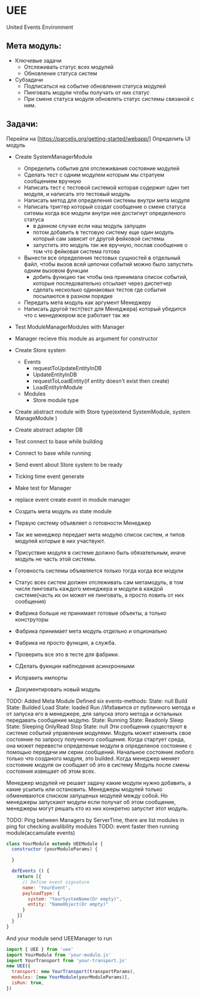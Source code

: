 # UEE
United Events Environment
## Мета модуль:
- Ключевые задачи
  - Отслеживать статус всех модулей
  - Обновление статуса систем
- Субзадачи
  - Подписаться на событие обновления статуса модулей
  - Пинговать модули чтобы получать от них статус
  - При смене статуса модуля обновлять статус системы связаной с ним.


## Задачи:


Перейти на [https://parceljs.org/getting-started/webapp/]
Определить UI модуль


- Create SystemManagerModule
  - Определить события для отслеживания состояние модулей
  - Сделать тест с одним модулем которым мы стратуем сообщением вручную
  - Написать тест с тестовой системой которая содержит один тип модуля, и написать это тестовый модуль
  - Написать метод для определения системы внутри мета модуля
  - Написать триггер который создат сообщение о смене статуса ситемы когда все модули внутри нее достигнут определеного статуса
    - в данном случае если наш модуль запущен
    - потом добавить в тестовую систему еще один модуль который сам зависит от другой фейковой системы
    - запустить это модуль так же вручную, послав сообщение о том что фейковая система готова
  - Вынести все определения тестовых сущностей в отдельный файл, чтобы вызов всей цепочки событий можно было запустить одним вызовом функции
    - добить функцию так чтобы она принимала список событий, которые последовательно отсылает через диспетчер
    - сделать несколько одинаковых тестов где события посылаются в разном порядке
  - Передать мета модуль как аргумент Менеджеру
  - Написать другой тест(тест для Менеджера) который убедится что с менедежером все работает так же

- Test ModuleManagerModules with Manager
- Manager recieve this module as argument for constructor

- Create Store system
  - Events
    - requestToUpdateEntityInDB
    - UpdateEntityInDB
    - requestToLoadEntity(if entity doesn't exist then create)
    - LoadEntityInModule
  - Modules
    - Store module type
  
- Create abstract module with Store type(extend SystemModule, system ManageModule )
- Create abstract adapter DB
- Test connect to base while building
- Connect to base while running
- Send event about Store system to be ready
- Ticking time event generate

- Make test for Manager
- replace event create event in module manager


- Создать мета модуль из state module
- Первую систему объявляет о готовности Менеджер
- Так же менеджер передает мета модулю список систем, и типов модулей которые в них участвуют.
- Присуствие модуля в системе должно быть обязательным, иначе модуль не часть этой системы.
- Готовность системы объявляется только тогда когда все модули
- Статус всех систем должен отслеживать сам метамодуль, в том числе пинговать каждого менеджера и модули в каждой системе(часть их он может не пинговать, а просто ловить от них сообщения)

- Фабрика больше не принимает готовые объекты, а только конструторы
- Фабрика принимает мета модуль отдельно и опционально
- Фабрика не просто функция, а служба.
- Проверить все это в тесте для фабрики.
- СДелать фукнции наблюдения асинхронными
- Исправить импорты
- Документировать новый модуль 



TODO: Added Meta Module
Defined six events-methods:
State: null
Build
State: Builded
Load
State: loaded
Run //Избавится от публичного метода и от запуска его в менеджере, для запуска этого метода и остальных передавать сообщение модулю.
State: Running
State: Readonly
Sleep
State: Sleeping
OnlyRead
Stop
State: null
Эти сообщения существуют в системе событий управления модулями.
Модуль может изменить свое состояние по запросу полученого сообщения.
Когда стартует среда, она может перевести определеные модули в определеное состояние с помощью передачи им серии сообщений.
Начальное состояние любого только что созданого модуля, это builded.
Когда менеджер меняет состояние модуля он сообщает об это в систему
Модуль после смены состояния извещает об этом всех.

Менеджер модулей не решает задачу какие модули нужно добавить, а какие усыпить или остановить.
Менеджеры модулей только обмениваются списком запущеных модулей между собой.
Но менеджеры запускают модули если получат об этом сообщение, менеджеры могут решать кто из них конкретно запустит этот модуль.

TODO: Ping between Managers by ServerTime, there are list modules in ping for checking avalibility modules
TODO: event faster then running module(accamulate events)


```javascript
class YourModule extends UEEModule {
  constructor (yourModuleParams) {

  }

  defEvents () {
    return [{
      // Define event signature 
      name: 'YourEvent', 
      payloadType: { 
        system: "YourSystemName(Or empty)", 
        entity: "NameObject(Or empty)"
      } 
    }]
  }
}
```

And your module send UEEManager to run
```javascript
import { UEE } from 'uee'
import YourModule from 'your-module.js'
import YourTransport from 'your-transport.js'
new UEE({
  transport: new YourTransport(transportParams),
  modules: [new YourModule(yourModuleParams)],
  isRun: true,
})
```